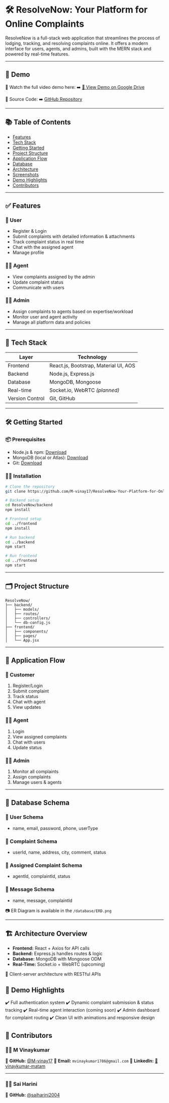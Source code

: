 
# 🛠️ **ResolveNow: Your Platform for Online Complaints**

ResolveNow is a full-stack web application that streamlines the process of lodging, tracking, and resolving complaints online. It offers a modern interface for users, agents, and admins, built with the MERN stack and powered by real-time features.

---

## 🚀 **Demo**

🎥 Watch the full video demo here:
➡️ [📂 View Demo on Google Drive](https://drive.google.com/drive/folders/13SH_oDOliIAMh1On58mvhGvEV1DbEtfj)

🔗 Source Code:
➡️ [GitHub Repository](https://github.com/M-vinay17/ResolveNow-Your-Platform-for-Online-Complaints)

---

## 📚 **Table of Contents**

* [Features](#features)
* [Tech Stack](#tech-stack)
* [Getting Started](#getting-started)
* [Project Structure](#project-structure)
* [Application Flow](#application-flow)
* [Database](#database)
* [Architecture](#architecture)
* [Screenshots](#screenshots)
* [Demo Highlights](#demo-highlights)
* [Contributors](#contributors)

---

## ✅ **Features**

### 👤 User

* Register & Login
* Submit complaints with detailed information & attachments
* Track complaint status in real time
* Chat with the assigned agent
* Manage profile

### 🧑‍💼 Agent

* View complaints assigned by the admin
* Update complaint status
* Communicate with users

### 👨‍💼 Admin

* Assign complaints to agents based on expertise/workload
* Monitor user and agent activity
* Manage all platform data and policies

---

## 🧰 **Tech Stack**

| Layer           | Technology                            |
| --------------- | ------------------------------------- |
| Frontend        | React.js, Bootstrap, Material UI, AOS |
| Backend         | Node.js, Express.js                   |
| Database        | MongoDB, Mongoose                     |
| Real-time       | Socket.io, WebRTC *(planned)*         |
| Version Control | Git, GitHub                           |

---

## 🛠️ **Getting Started**

### 📦 Prerequisites

* Node.js & npm: [Download](https://nodejs.org/en/download)
* MongoDB (local or Atlas): [Download](https://www.mongodb.com/try/download/community)
* Git: [Download](https://git-scm.com/downloads)

### 🧑‍💻 Installation

```bash
# Clone the repository
git clone https://github.com/M-vinay17/ResolveNow-Your-Platform-for-Online-Complaints

# Backend setup
cd ResolveNow/backend
npm install

# Frontend setup
cd ../frontend
npm install

# Run backend
cd ../backend
npm start

# Run frontend
cd ../frontend
npm start
```

---

## 🗂️ **Project Structure**

```
ResolveNow/
├── backend/
│   ├── models/
│   ├── routes/
│   ├── controllers/
│   └── db-config.js
├── frontend/
│   ├── components/
│   ├── pages/
│   └── App.jsx
```

---

## 🔄 **Application Flow**

### 👥 Customer

1. Register/Login
2. Submit complaint
3. Track status
4. Chat with agent
5. View updates

### 🧑‍💼 Agent

1. Login
2. View assigned complaints
3. Chat with users
4. Update status

### 👨‍💼 Admin

1. Monitor all complaints
2. Assign complaints
3. Manage users & agents

---

## 🧾 **Database Schema**

### 🧍 User Schema

* name, email, password, phone, userType

### 📮 Complaint Schema

* userId, name, address, city, comment, status

### 📌 Assigned Complaint Schema

* agentId, complaintId, status

### 💬 Message Schema

* name, message, complaintId

📷 ER Diagram is available in the `/database/ERD.png`

---

## 🏗️ **Architecture Overview**

* **Frontend:** React + Axios for API calls
* **Backend:** Express.js handles routes & logic
* **Database:** MongoDB with Mongoose ODM
* **Real-Time:** Socket.io + WebRTC (upcoming)

📶 Client-server architecture with RESTful APIs





## 🎯 **Demo Highlights**

✔️ Full authentication system
✔️ Dynamic complaint submission & status tracking
✔️ Real-time agent interaction (coming soon)
✔️ Admin dashboard for complaint routing
✔️ Clean UI with animations and responsive design

## 🤝 **Contributors**

### 👨‍💻 M Vinaykumar

🔸 **GitHub:** [@M-vinay17](https://github.com/M-vinay17)
🔸 **Email:** `mvinaykumar1786@gmail.com`
🔸 **LinkedIn:** [🔗 vinaykumar-matam](https://www.linkedin.com/in/vinaykumar-matam-66910029b?utm_source=share&utm_campaign=share_via&utm_content=profile&utm_medium=android_app)

---

### 👩‍💻 Sai Harini

🔸 **GitHub:** [@saiharini2004](https://github.com/saiharini2004)








